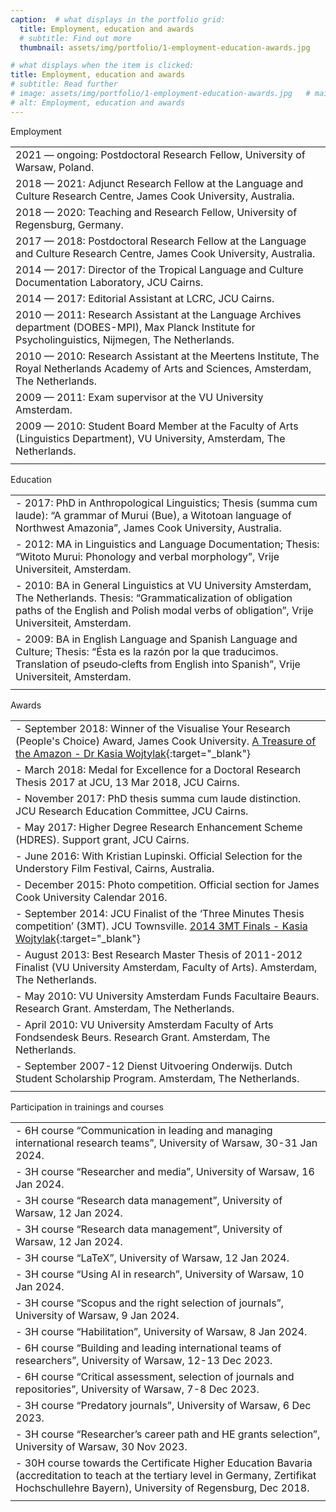 ```yaml
---
caption:  # what displays in the portfolio grid:
  title: Employment, education and awards
  # subtitle: Find out more
  thumbnail: assets/img/portfolio/1-employment-education-awards.jpg

# what displays when the item is clicked:
title: Employment, education and awards
# subtitle: Read further
# image: assets/img/portfolio/1-employment-education-awards.jpg   # main image, can be a link or a file in assets/img/portfolio
# alt: Employment, education and awards
---
```


<p class="item-intro text-muted">Employment</p>

|                                                                                                                                                         |
|:--------------------------------------------------------------------------------------------------------------------------------------------------------|
| 2021 — ongoing: Postdoctoral Research Fellow, University of Warsaw, Poland.                                                                             |
| 2018 — 2021: Adjunct Research Fellow at the Language and Culture Research Centre, James Cook University, Australia.                                     |
| 2018 — 2020: Teaching and Research Fellow, University of Regensburg, Germany.                                                                           |
| 2017 — 2018: Postdoctoral Research Fellow at the Language and Culture Research Centre, James Cook University, Australia.                                |
| 2014 — 2017: Director of the Tropical Language and Culture Documentation Laboratory, JCU Cairns.                                                        |
| 2014 — 2017: Editorial Assistant at LCRC, JCU Cairns.                                                                                                   |
| 2010 — 2011: Research Assistant at the Language Archives department (DOBES-MPI), Max Planck Institute for Psycholinguistics, Nijmegen, The Netherlands. |
| 2010 — 2010: Research Assistant at the Meertens Institute, The Royal Netherlands Academy of Arts and Sciences, Amsterdam, The Netherlands.              |
| 2009 — 2011: Exam supervisor at the VU University Amsterdam.                                                                                            |
| 2009 — 2010: Student Board Member at the Faculty of Arts (Linguistics Department), VU University, Amsterdam, The Netherlands.                           |
|                                                                                                                                                         |

<p class="item-intro text-muted">Education</p>

|                                                                                                                                                                                                                     |
|:--------------------------------------------------------------------------------------------------------------------------------------------------------------------------------------------------------------------|
| - 2017: PhD in Anthropological Linguistics; Thesis (summa cum laude): “A grammar of Murui (Bue), a Witotoan language of Northwest Amazonia”, James Cook University, Australia.                                      |
| - 2012: MA in Linguistics and Language Documentation; Thesis: “Witoto Murui: Phonology and verbal morphology”, Vrije Universiteit, Amsterdam.                                                                       |
| - 2010: BA in General Linguistics at VU University Amsterdam, The Netherlands. Thesis: “Grammaticalization of obligation paths of the English and Polish modal verbs of obligation”, Vrije Universiteit, Amsterdam. |
| - 2009: BA in English Language and Spanish Language and Culture; Thesis: “Ésta es la razón por la que traducimos. Translation of pseudo‐clefts from English into Spanish”, Vrije Universiteit, Amsterdam.           |
|                                                                                                                                                                                                                     |

<p class="item-intro text-muted">Awards</p>

|                                                                                                                                                                                                                                                      |
|:-----------------------------------------------------------------------------------------------------------------------------------------------------------------------------------------------------------------------------------------------------|
| - September 2018: Winner of the Visualise Your Research (People's Choice) Award, James Cook University. [<i class="fab fa-youtube"></i> A Treasure of the Amazon - Dr Kasia Wojtylak](https://www.youtube.com/watch?v=qDSH4EAx_8o){:target="_blank"} |
| - March 2018: Medal for Excellence for a Doctoral Research Thesis 2017 at JCU, 13 Mar 2018, JCU Cairns.                                                                                                                                              |
| - November 2017: PhD thesis summa cum laude distinction. JCU Research Education Committee, JCU Cairns.                                                                                                                                               |
| - May 2017: Higher Degree Research Enhancement Scheme (HDRES). Support grant, JCU Cairns.                                                                                                                                                            |
| - June 2016: With Kristian Lupinski. Official Selection for the Understory Film Festival, Cairns, Australia.                                                                                                                                         |
| - December 2015: Photo competition. Official section for James Cook University Calendar 2016.                                                                                                                                                        |
| - September 2014: JCU Finalist of the ‘Three Minutes Thesis competition’ (3MT). JCU Townsville. [<i class="fab fa-youtube"></i> 2014 3MT Finals - Kasia Wojtylak](https://www.youtube.com/watch?v=ZTh8qUVbOyM){:target="_blank"}                     |
| - August 2013: Best Research Master Thesis of 2011-2012 Finalist (VU University Amsterdam, Faculty of Arts). Amsterdam, The Netherlands.                                                                                                             |
| - May 2010: VU University Amsterdam Funds Facultaire Beaurs. Research Grant. Amsterdam, The Netherlands.                                                                                                                                             |
| - April 2010: VU University Amsterdam Faculty of Arts Fondsendesk Beurs. Research Grant. Amsterdam, The Netherlands.                                                                                                                                 |
| - September 2007-12 Dienst Uitvoering Onderwijs. Dutch Student Scholarship Program. Amsterdam, The Netherlands.                                                                                                                                      |
|                                                                                                                                                                                                                                                      |

<p class="item-intro text-muted">Participation in trainings and courses</p>

|                                                                                                                                                                                                |
|:-----------------------------------------------------------------------------------------------------------------------------------------------------------------------------------------------|
| - 6H  course “Communication in leading and managing international research teams”, University of Warsaw, 30-31 Jan 2024.                                                                       |
| - 3H  course “Researcher and media”, University of Warsaw, 16 Jan 2024.                                                                                                                        |
| - 3H  course “Research data management”, University of Warsaw, 12 Jan 2024.                                                                                                                    |
| - 3H  course “Research data management”, University of Warsaw, 12 Jan 2024.                                                                                                                    |
| - 3H  course “LaTeX”, University of Warsaw, 12 Jan 2024.                                                                                                                                       |
| - 3H  course “Using AI in research”, University of Warsaw, 10 Jan 2024.                                                                                                                        |
| - 3H  course “Scopus and the right selection of journals”, University of Warsaw, 9 Jan 2024.                                                                                                   |
| - 3H  course “Habilitation”, University of Warsaw, 8 Jan 2024.                                                                                                                                 |
| - 6H  course “Building and leading international teams of researchers”, University of Warsaw, 12-13 Dec 2023.                                                                                  |
| - 6H  course “Critical assessment, selection of journals and repositories”, University of Warsaw, 7-8 Dec 2023.                                                                                |
| - 3H  course “Predatory journals”, University of Warsaw, 6 Dec 2023.                                                                                                                           |
| - 3H  course “Researcher’s career path and HE grants selection”, University of Warsaw, 30 Nov 2023.                                                                                            |
| - 30H course towards the Certificate Higher Education Bavaria (accreditation to teach at the tertiary level in Germany, Zertifikat Hochschullehre Bayern), University of Regensburg, Dec 2018. |
|                                                                                                                                                                                                |
